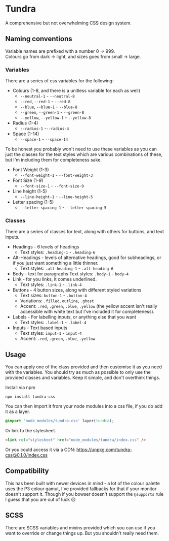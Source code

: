 # Tundra
A comprehensive but not overwhelming CSS design system.

## Naming conventions
Variable names are prefixed with a number 0 -> 999. <br />
Colours go from dark -> light, and sizes goes from small -> large.

### Variables
There are a series of css variables for the following:
- Colours (1-8, and there is a unitless variable for each as well)
	- `--neutral-1` - `--neutral-8`
	- `--red`, `--red-1` - `--red-8`
	- `--blue`, `--blue-1` - `--blue-8`
	- `--green`, `--green-1` - `--green-8`
	- `--yellow`, `--yellow-1` - `--yellow-8`
- Radius (1-4)
	- `--radius-1` -`--radius-4`
- Space (1-14)
	- `--space-1` - `--space-14`

To be honest you probably won't need to use these variables as you can just the classes for the text styles which are various combinations of these, but I'm including them for completeness sake.
- Font Weight (1-3)
	- `--font-weight-1` - `--font-weight-3`
- Font Size (1-9)
	- `--font-size-1` - `--font-size-9`
- Line height (1-5)
	- `--line-height-1` - `--line-height-5`
- Letter spacing (1-5)
	- `--letter-spacing-1` - `--letter-spacing-5`

### Classes
There are a series of classes for text, along with others for buttons, and text inputs.
- Headings - 6 levels of headings
	- Text styles: `.heading-1` - `.heading-6`
- Alt-Headings - levels of alternative headings, good for subheadings, or if you just want something a little thinner.
	- Text styles: `.alt-heading-1` - `.alt-heading-6`
- Body - text for paragraphs
	Text styles: `.body-1` - `body-4`
- Link - for you links, it comes underlined.
	- Text styles: `.link-1` - `.link-4`
- Buttons - 4 button sizes, along with different styled variations
	- Text sizes: `button-1` - `.button-4`
	- Variations: `.filled`, `outline`, `.ghost`
	- Accent: `.red`, `.green`, `.blue`, `.yellow` (the yellow accent isn't really accessible with white text but I've included it for completeness).
- Labels - For labelling inputs, or anything else that you want
	- Text styles: `.label-1` - `.label-4`
- Inputs - Text based inputs
	- Text styles: `input-1` - `input-4`
	- Accent: `.red`, `.green`, `.blue`, `.yellow`

## Usage
You can apply one of the class provided and then customise it as you need with the variables. You should try as much as possible to only use the provided classes and variables. Keep it simple, and don't overthink things.

Install via npm
```
npm install tundra-css
```
You can then import it from your node modules into a css file, if you do add it as a layer.

```css
@import 'node_modules/tundra-css' layer(tundra);
```
Or link to the stylesheet.

```html
<link rel="stylesheet" href="node_modules/tundra/index.css" />
```

Or you could access it via a CDN: https://unpkg.com/tundra-css@0.1.0/index.css

## Compatibility
This has been built with newer devices in mind - a lot of the colour palette uses the P3 colour gamut, I've provided fallbacks for that if your monitor doesn't support it. Though if you bowser doesn't support the `@supports` rule I guess that you are out of luck 😢

## SCSS
There are SCSS variables and mixins provided which you can use if you want to override or change things up. But you shouldn't really need them.
